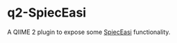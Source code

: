 # q2-SpiecEasi
A QIIME 2 plugin to expose some [SpiecEasi](https://github.com/zdk123/SpiecEasi) functionality.
